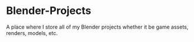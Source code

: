 # Blender-Projects
A place where I store all of my Blender projects whether it be game assets, renders, models, etc.
